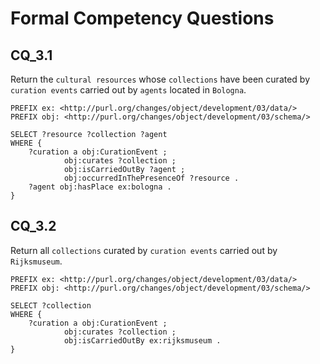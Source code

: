 # Formal Competency Questions
## CQ_3.1
Return the `cultural resources` whose `collections` have been curated by `curation events` carried out by `agents` located in `Bologna`.

```SPARQL
PREFIX ex: <http://purl.org/changes/object/development/03/data/>
PREFIX obj: <http://purl.org/changes/object/development/03/schema/>

SELECT ?resource ?collection ?agent
WHERE {
    ?curation a obj:CurationEvent ;
            obj:curates ?collection ;
            obj:isCarriedOutBy ?agent ;
            obj:occurredInThePresenceOf ?resource .
    ?agent obj:hasPlace ex:bologna .
}
```

## CQ_3.2
Return all `collections` curated by `curation events` carried out by `Rijksmuseum`.

```SPARQL
PREFIX ex: <http://purl.org/changes/object/development/03/data/>
PREFIX obj: <http://purl.org/changes/object/development/03/schema/>

SELECT ?collection
WHERE {
    ?curation a obj:CurationEvent ;
            obj:curates ?collection ;
            obj:isCarriedOutBy ex:rijksmuseum .
}
```
